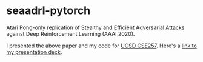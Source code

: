 # seaadrl-pytorch
Atari Pong-only replication of Stealthy and Efficient Adversarial Attacks against Deep Reinforcement Learning (AAAI 2020).

I presented the above paper and my code for [UCSD CSE257](https://scungao.github.io/ucsd-f21/index.html). Here's a [link to my presentation deck](https://github.com/aayn/seaadrl-pytorch/blob/ce74eccc09f964581e15e63ae7d11c2243a33d0b/presentation/SEAADRL_Presentation.pdf).
